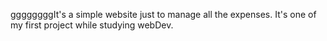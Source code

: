 ggggggggIt's a simple website just to manage all the expenses. It's one of my first project while studying webDev.
